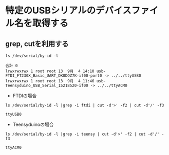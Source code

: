# 特定のUSBシリアルのデバイスファイル名を取得する

## grep, cutを利用する

```
ls /dev/serial/by-id -l
```

```
合計 0
lrwxrwxrwx 1 root root 13  9月  4 14:10 usb-FTDI_FT230X_Basic_UART_DK0DOZ7K-if00-port0 -> ../../ttyUSB0
lrwxrwxrwx 1 root root 13  9月  4 11:46 usb-Teensyduino_USB_Serial_15218520-if00 -> ../../ttyACM0

```

* FTDIの場合

```
ls /dev/serial/by-id -l |grep -i ftdi | cut -d'>' -f2 | cut -d'/' -f3
```

```
ttyUSB0
```

* Teensyduinoの場合

```
ls /dev/serial/by-id -l |grep -i teensy | cut -d'>' -f2 | cut -d'/' -f3
```

```
ttyACM0
```
